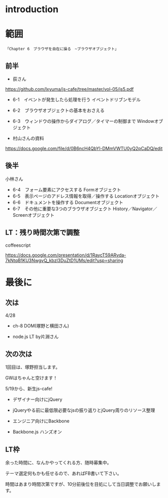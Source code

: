 # introduction

# 範囲

`「Chapter 6　ブラウザを自在に操る　~ブラウザオブジェクト」`

## 前半

* 荻さん

https://github.com/lxyuma/js-cafe/tree/master/vol-05/js5.pdf

* 6-1　イベントが発生したら処理を行う イベントドリブンモデル
* 6-2　ブラウザオブジェクトの基本をおさえる
* 6-3　ウィンドウの操作からダイアログ／タイマーの制御まで Windowオブジェクト


* 村山さんの資料

https://docs.google.com/file/d/0B6ncH4QbYl-DMmVWTU0yQ2pCaDQ/edit

## 後半

小林さん

* 6-4　フォーム要素にアクセスする Formオブジェクト
* 6-5　表示ページのアドレス情報を取得／操作する Locationオブジェクト
* 6-6　ドキュメントを操作する Documentオブジェクト
* 6-7　その他に重要な3つのブラウザオブジェクト History／Navigator／Screenオブジェクト

## LT：残り時間次第で調整

coffeescript

https://docs.google.com/presentation/d/1RaycT59ARvda-7kNtqB1KU3NwgvQ_kbzl3DuZtD1UMs/edit?usp=sharing

# 最後に

## 次は

4/28


* ch-8 DOM(塚野と横田さん)

* node.js LT by片淵さん

## 次の次は

1回目は、塚野担当します。

GWはちゃんと空けます！

5/19から、新生js-cafe!

* デザイナー向けにjQuery

 * jQueryやる前に最低限必要なjsの振り返りとjQuery周りのリソース整理

* エンジニア向けにBackbone

 * Backbone.js ハンズオン


## LT枠

余った時間に、なんかやってくれる方、随時募集中。

テーマ選定何もかも任せるので、あればFB書いて下さい。

時間はあまり時間次第ですが、10分前後位を目処にして当日調整でお願いします。


